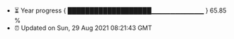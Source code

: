 - ⏳ Year progress { ███████████████████▁▁▁▁▁▁▁▁▁▁▁ } 65.85 %
- ⏰ Updated on Sun, 29 Aug 2021 08:21:43 GMT

